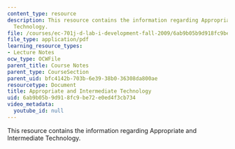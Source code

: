 ```yaml
---
content_type: resource
description: This resource contains the information regarding Appropriate and Intermediate
  Technology.
file: /courses/ec-701j-d-lab-i-development-fall-2009/6ab9b05b9d918fc9be72e0ed4f3cb734_MITEC_701JF09_lec04_notes.pdf
file_type: application/pdf
learning_resource_types:
- Lecture Notes
ocw_type: OCWFile
parent_title: Course Notes
parent_type: CourseSection
parent_uid: bfc4142b-703b-6e39-38b0-36308da800ae
resourcetype: Document
title: Appropriate and Intermediate Technology
uid: 6ab9b05b-9d91-8fc9-be72-e0ed4f3cb734
video_metadata:
  youtube_id: null
---
```

This resource contains the information regarding Appropriate and Intermediate Technology.

